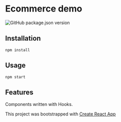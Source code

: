 # Ecommerce demo

![GitHub package.json version](https://img.shields.io/github/package-json/v/todstest/tods-test)

## Installation

```
npm install
```

## Usage

```
npm start
```

## Features



Components written with Hooks.

This project was bootstrapped with [Create React App](https://github.com/facebook/create-react-app)


